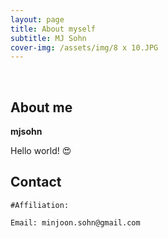 ```yaml
---
layout: page
title: About myself
subtitle: MJ Sohn
cover-img: /assets/img/8 x 10.JPG
---
```


<br/>

## About me

**mjsohn**

Hello world! &#128525;

## Contact

```
#Affiliation:

Email: minjoon.sohn@gmail.com
```
